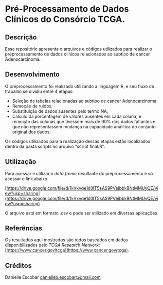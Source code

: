 # Pré-Processamento de Dados Clínicos do Consórcio TCGA.

## Descrição

Esse repositório apresenta o arquivos e códigos utilizados para realizar o préprocessamento de dados clínicos relacionados ao subtipo de cancer Adenocarcinoma.

## Desenvolvimento

O préprocessamento foi realizado utilizando a linguagem R, e seu fluxo de trabalho se dividiu entre 4 etapas:

- Seleção de tabelas relacionadas ao subtipo de cancer Adenocarcinoma;
- Remoção de ruídos;
- Substituição de dados ausentes pelo termo NA;
- Cálculo da porcentagem de valores ausentes em cada coluna, e remoção das colunas que tivessem mais de 90% dos dados faltantes e que não representassem mudança na capacidade analítica do conjunto original dos dados;

Os códigos utilizados para a realização dessas etapas estão localizados dentro da pasta scripts no arquivo "script final.R".

## Utilização

Para acessar e utilizar o *data frame* resultante do préprocessamento é só acessar o link abaixo: 

[https://drive.google.com/file/d/1kVxvqe1d0IT5sAS9PVejbbkBNtMMUyQE/view?usp=sharing](https://drive.google.com/file/d/1kVxvqe1d0IT5sAS9PVejbbkBNtMMUyQE/view?usp=sharing)

O arquivo está em formato .csv e pode ser utilizado em diversas aplicações.

## Referências

Os resultados aqui mostrados são todos baseados em dados disponibilizados pelo *TCGA  Research Network:* [https://www.cancer.gov/tcga](https://www.cancer.gov/tcga).

## Créditos

Danielle Escobar danielleb.escobar@gmail.com
